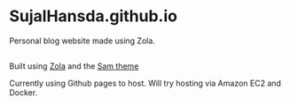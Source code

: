 # SujalHansda.github.io
Personal blog website made using Zola.

##
Built using [Zola](https://www.getzola.org/) and the [Sam theme](https://github.com/janbaudisch/zola-sam) <br />

Currently using Github pages to host. Will try hosting via Amazon EC2 and Docker.


